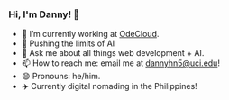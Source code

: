### Hi, I'm Danny! 👋

- 🔭 I’m currently working at [OdeCloud](https://odecloud.com).
- 🌱 Pushing the limits of AI
- 💬 Ask me about all things web development + AI.
- 📫 How to reach me: email me at dannyhn5@uci.edu!
- 😄 Pronouns: he/him.
- ✈️ Currently digital nomading in the Philippines!

